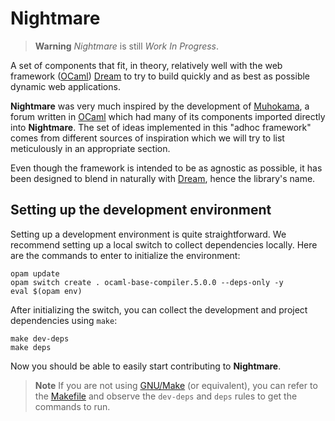 # Nightmare

> **Warning** _Nightmare_ is still _Work In Progress_.

A set of components that fit, in theory, relatively well with the web framework
([OCaml](https://ocaml.org)) [Dream](https://aantron.github.io/dream/) to try to
build quickly and as best as possible dynamic web applications.

**Nightmare** was very much inspired by the development of
[Muhokama](https://github.com/xvw/muhokama/), a forum written in
[OCaml](https://ocaml.org) which had many of its components imported
directly into **Nightmare**. The set of ideas implemented in this "adhoc
framework" comes from different sources of inspiration which we will try to list
meticulously in an appropriate section.

Even though the framework is intended to be as agnostic as possible, it has been
designed to blend in naturally with [Dream](https://aantron.github.io/dream/),
hence the library's name.

## Setting up the development environment

Setting up a development environment is quite straightforward. We recommend setting
up a local switch to collect dependencies locally. Here are the commands to enter
to initialize the environment:

```shellsession
opam update
opam switch create . ocaml-base-compiler.5.0.0 --deps-only -y
eval $(opam env)
```

After initializing the switch, you can collect the development and project
dependencies using `make`:

```shellsession
make dev-deps
make deps
```

Now you should be able to easily start contributing to **Nightmare**.

> **Note** If you are not using [GNU/Make](https://www.gnu.org/software/make/)
> (or equivalent), you can refer to the [Makefile](Makefile) and observe the
> `dev-deps` and `deps` rules to get the commands to run.
